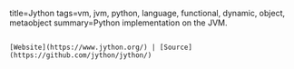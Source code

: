 title=Jython
tags=vm, jvm, python, language, functional, dynamic, object, metaobject
summary=Python implementation on the JVM.
~~~~~~

[Website](https://www.jython.org/) | [Source](https://github.com/jython/jython/)
